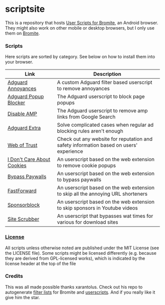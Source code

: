 # scriptsite
This is a repository that hosts [User Scripts for Bromite](https://github.com/bromite/bromite/wiki/UserScripts), an Android browser. They might also work on other mobile or desktop browsers, but I only use them on [Bromite](https://www.bromite.org/).

### Scripts
Here scripts are sorted by category. See below on how to install them into your browser.

| Link | Description  |
| ------ | ------|
| [Adguard Annoyances](https://github.com/bitsper2nd/scriptsite/releases/latest/download/annoyances.user.js) | A custom Adguard filter based userscript to remove annoyances |
| [Adguard Popup Blocker](https://userscripts.adtidy.org/release/popup-blocker/2.5/popupblocker.user.js) | The Adguard userscript to block page popups |
| [Disable AMP](https://userscripts.adtidy.org/release/disable-amp/1.0/disable-amp.user.js) | The Adguard userscript to remove amp links from Google Search |
| [Adguard Extra](https://userscripts.adtidy.org/release/adguard-extra/1.0/adguard-extra.user.js) | Solve complicated cases when regular ad blocking rules aren't enough |
| [Web of Trust](https://userscripts.adtidy.org/release/adguard-wot/1.0/wot.user.js) | Check out any website for reputation and safety information based on users' experience |
| [I Don't Care About Cookies](https://github.com/xarantolus/bromite-userscripts/releases/latest/download/idcac.user.js) | An userscript based on the web extension to remove cookie popups |
| [Bypass Paywalls](https://gitlab.com/magnolia1234/bypass-paywalls-clean-filters/-/raw/main/userscript/bpc.en.user.js) | An userscript based on the web extension to bypass paywalls |
| [FastForward](https://gist.github.com/bitsper2nd/1e32aafdf562796f605517e88d8cfa8c/raw/099581eb644e2e13c8aa57b05a0fab82dbcb52f8/fastforward.js) | An userscript based on the web extension to skip all the annoying URL shorteners |
| [Sponsorblock](https://raw.githubusercontent.com/mchangrh/sb.js/main/docs/sb.user.js) | An userscript based on the web extension to skip sponsors in Youtube videos |
| [Site Scrubber](https://github.com/PrimePlaya24/dl-site-scrubber/raw/master/dist/SiteScrubber.user.js) | An userscript that bypasses wat times for various for download sites |

### [License](LICENSE)
All scripts unless otherwise noted are published under the MIT License (see the LICENSE file). Some scripts might be licensed differently (e.g. because they are derived from GPL-licensed works), which is indicated by the license header at the top of the file

### Credits
This was all made possible thanks xarantolus. Check out his repo to autogenerate [filter lists](https://github.com/xarantolus/filtrite) for Bromite and [userscripts](https://github.com/xarantolus/bromite-userscripts/). And if you really like it give him the star.
